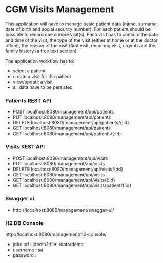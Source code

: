 # CGM Visits Management
This application will have to manage basic patient data (name, surname, date of birth and social security number). 
For each patient should be possible to record one o more visit(s). 
Each visit has to contain:
the date and time of the visit, 
the type of the visit (either at home or at the doctor office), 
the reason of the visit (first visit, recurring visit, urgent) 
and the family history (a free text section).

The application workflow has to:
*	select a patient
*	create a visit for the patient
*	view/update a visit
*	all data have to be persisted

### Patients REST API
* 	POST	localhost:8080/management/api/patients
*	PUT		localhost:8080/management/api/patients
*	DELETE	localhost:8080/management/api/patients/{:id}
*	GET		localhost:8080/management/api/patients
*	GET		localhost:8080/management/api/patients/{:id}

### Visits REST API
* 	POST	localhost:8080/management/api/visits
*	PUT		localhost:8080/management/api/visits
*	DELETE	localhost:8080/management/api/visits/{:id}
*	GET		localhost:8080/management/api/visits
*	GET		localhost:8080/management/api/visits/{:id}
*	GET		localhost:8080/management/api/visits/patient/{:id}


### Swagger ui
* http://localhost:8080/management/swagger-ui/


### H2 DB Console
http://localhost:8080/management/h2-console/
* jdbc url : jdbc:h2:file:./data/demo
* username : sa
* password : 

